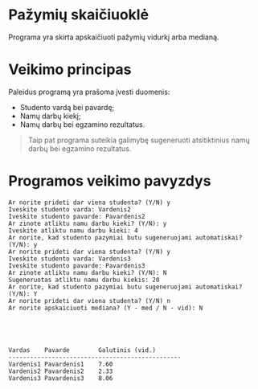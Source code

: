 # Pažymių skaičiuoklė #

Programa yra skirta apskaičiuoti pažymių vidurkį arba medianą.

# Veikimo principas #

Paleidus programą yra prašoma įvesti duomenis:

* Studento vardą bei pavardę;
* Namų darbų kiekį;
* Namų darbų bei egzamino rezultatus.

> Taip pat programa suteikia galimybę sugeneruoti atsitiktinius namų darbų bei egzamino rezultatus.

# Programos veikimo pavyzdys #

```
Ar norite prideti dar viena studenta? (Y/N) y
Iveskite studento varda: Vardenis2
Iveskite studento pavarde: Pavardenis2
Ar zinote atliktu namu darbu kieki? (Y/N): y
Iveskite atliktu namu darbu kieki: 4
Ar norite, kad studento pazymiai butu sugeneruojami automatiskai? (Y/N): y
Ar norite prideti dar viena studenta? (Y/N) y
Iveskite studento varda: Vardenis3
Iveskite studento pavarde: Pavardenis3
Ar zinote atliktu namu darbu kieki? (Y/N): N
Sugeneruotas atliktu namu darbu kiekis: 20
Ar norite, kad studento pazymiai butu sugeneruojami automatiskai? (Y/N): Y
Ar norite prideti dar viena studenta? (Y/N) n
Ar norite apskaiciuoti mediana? (Y - med / N - vid): N





Vardas    Pavarde        Galutinis (vid.)
------------------------------------------------
Vardenis1 Pavardenis1    7.60
Vardenis2 Pavardenis2    2.33
Vardenis3 Pavardenis3    8.06
```
